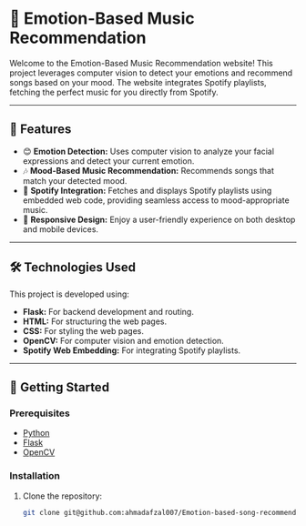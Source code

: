 # 🎵 Emotion-Based Music Recommendation

Welcome to the Emotion-Based Music Recommendation website! This project leverages computer vision to detect your emotions and recommend songs based on your mood. The website integrates Spotify playlists, fetching the perfect music for you directly from Spotify.

---

## 🌟 Features

- 😊 **Emotion Detection:** Uses computer vision to analyze your facial expressions and detect your current emotion.
- 🎶 **Mood-Based Music Recommendation:** Recommends songs that match your detected mood.
- 🎵 **Spotify Integration:** Fetches and displays Spotify playlists using embedded web code, providing seamless access to mood-appropriate music.
- 📱 **Responsive Design:** Enjoy a user-friendly experience on both desktop and mobile devices.

---

## 🛠️ Technologies Used

This project is developed using:

- **Flask:** For backend development and routing.
- **HTML:** For structuring the web pages.
- **CSS:** For styling the web pages.
- **OpenCV:** For computer vision and emotion detection.
- **Spotify Web Embedding:** For integrating Spotify playlists.

---

## 🚀 Getting Started

### Prerequisites

- [Python](https://www.python.org/downloads/)
- [Flask](https://flask.palletsprojects.com/en/2.0.x/installation/)
- [OpenCV](https://opencv.org/releases/)

### Installation

1. Clone the repository:
   ```sh
   git clone git@github.com:ahmadafzal007/Emotion-based-song-recommendation-system-using-Flask.git
